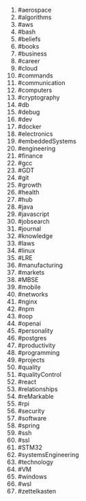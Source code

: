 1. #aerospace
1. #algorithms
1. #aws
1. #bash
1. #beliefs
1. #books
1. #business
1. #career
1. #cloud
1. #commands
1. #communication
1. #computers
1. #cryptography
1. #db
1. #debug
1. #dev
1. #docker
1. #electronics
1. #embeddedSystems
1. #engineering
1. #finance
1. #gcc
1. #GDT
1. #git
1. #growth
1. #health
1. #hub
1. #java
1. #javascript
1. #jobsearch
1. #journal
1. #knowledge
1. #laws
1. #linux
1. #LRE
1. #manufacturing
1. #markets
1. #MBSE
1. #mobile
1. #networks
1. #nginx
1. #npm
1. #oop
1. #openai
1. #personality
1. #postgres
1. #productivity
1. #programming
1. #projects
1. #quality
1. #qualityControl
1. #react
1. #relationships
1. #reMarkable
1. #rpi
1. #security
1. #software
1. #spring
1. #ssh
1. #ssl
1. #STM32
1. #systemsEngineering
1. #technology
1. #VM
1. #windows
1. #wsl
1. #zettelkasten
